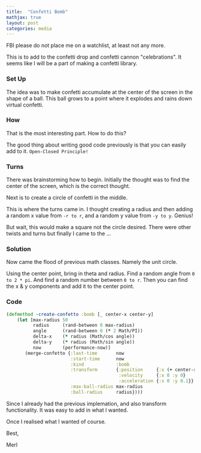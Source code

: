 ```yaml
---
title:  "Confetti Bomb"
mathjax: true
layout: post
categories: media
---
```


FBI please do not place me on a watchlist, at least not any more. 

This is to add to the confetti drop and confetti cannon "celebrations". It seems like I will be a part of making a 
confetti library. 

### Set Up

The idea was to make confetti accumulate at the center of the screen in the shape of a ball. This ball 
grows to a point where it explodes and rains down virtual confetti. 

### How
That is the most interesting part. How to do this?

The good thing about writing good code previously is that you can easily add to it. 
`Open-Closed Principle!`

### Turns
There was brainstorming how to begin. Initially the thought was to find the center of the screen, which is the correct thought.

Next is to create a circle of confetti in the middle.  

This is where the turns came in. I thought creating a radius and then adding a random x value from `-r to r`, and a random y value from `-y to y`.
Genius!

But wait, this would make a square not the circle desired. 
There were other twists and turns but finally I came to the ...

### Solution
Now came the flood of previous math classes. Namely the unit circle.

Using the center point, bring in theta and radius. 
Find a random angle from `0 to 2 * pi`. And find a random number between `0 to r`. 
Then you can find the x & y components and add it to the center point.  


### Code

```clojure
(defmethod -create-confetto :bomb [_ center-x center-y] 
    (let [max-radius 50
          radius     (rand-between 0 max-radius)
          angle      (rand-between 0 (* 2 Math/PI))
          delta-x    (* radius (Math/cos angle))
          delta-y    (* radius (Math/sin angle))
          now        (performance-now)]
       (merge-confetto {:last-time       now
                        :start-time      now
                        :kind            :bomb
                        :transform       {:position     {:x (+ center-x delta-x) :y (+ center-y delta-y)}
                                          :velocity     {:x 0 :y 0}
                                          :acceleration {:x 0 :y 0.1}}
                        :max-ball-radius max-radius
                        :ball-radius     radius})))
```
Since I already had the previous implemation, and also transform functionality. It was easy to add in what I wanted. 

Once I realised what I wanted of course. 

Best, 

Merl
